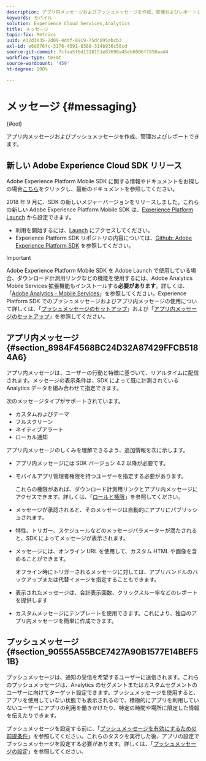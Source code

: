 ```yaml
---
description: アプリ内メッセージおよびプッシュメッセージを作成、管理およびレポートします。
keywords: モバイル
solution: Experience Cloud Services,Analytics
title: メッセージ
topic-fix: Metrics
uuid: e32d3e35-2d09-4ddf-8919-75dc895abcb3
exl-id: e6d076fc-3176-4591-8388-314b936c58cd
source-git-commit: 7cfaa5f6d1318151e87698a45eb6006f7850aad4
workflow-type: tm+mt
source-wordcount: '459'
ht-degree: 100%

---
```


# メッセージ {#messaging}

{#eol}

アプリ内メッセージおよびプッシュメッセージを作成、管理およびレポートできます。

## 新しい Adobe Experience Cloud SDK リリース

Adobe Experience Platform Mobile SDK に関する情報やドキュメントをお探しの場合[こちら](https://aep-sdks.gitbook.io/docs/)をクリックし、最新のドキュメントを参照してください。

2018 年 9 月に、SDK の新しいメジャーバージョンをリリースしました。これらの新しい Adobe Experience Platform Mobile SDK は、[Experience Platform Launch](https://www.adobe.com/jp/experience-platform/launch.html) から設定できます。

* 利用を開始するには、[Launch](https://launch.adobe.com/) にアクセスしてください。
* Experience Platform SDK リポジトリの内容については、[Github: Adobe Experience Platform SDK](https://github.com/Adobe-Marketing-Cloud/acp-sdks) を参照してください。

>[!IMPORTANT]
>
> Adobe Experience Platform Mobile SDK を Adobe Launch で使用している場合、ダウンロード計測用リンクなどの機能を使用するには、Adobe Analytics Mobile Services 拡張機能もインストールする&#x200B;**必要があります**。詳しくは、「[Adobe Analytics - Mobile Services](https://aep-sdks.gitbook.io/docs/using-mobile-extensions/adobe-analytics-mobile-services)」を参照してください。Experience Platform SDK でのプッシュメッセージおよびアプリ内メッセージの使用について詳しくは、「[プッシュメッセージのセットアップ](https://aep-sdks.gitbook.io/docs/using-mobile-extensions/adobe-analytics-mobile-services#set-up-push-messaging)」および「[アプリ内メッセージのセットアップ](https://aep-sdks.gitbook.io/docs/using-mobile-extensions/adobe-analytics-mobile-services#set-up-in-app-messaging)」を参照してください。

## アプリ内メッセージ {#section_8984F4568BC24D32A87429FFCB5184A6}

アプリ内メッセージは、ユーザーの行動と特徴に基づいて、リアルタイムに配信されます。メッセージの表示条件は、SDK によって既に計測されている Analytics データを組み合わせて指定できます。

次のメッセージタイプがサポートされています。

* カスタムおよびテーマ
* フルスクリーン
* ネイティブアラート
* ローカル通知

アプリ内メッセージのしくみを理解できるよう、追加情報を次に示します。

* アプリ内メッセージには SDK バージョン 4.2 以降が必要です。
* モバイルアプリ管理者権限を持つユーザーを指定する必要があります。

   これらの権限があれば、ダウンロード計測用リンクとアプリ内メッセージにアクセスできます。詳しくは、「[ロールと権限](/help/using/gs/c-mob-roles-and-permissions.md)」を参照してください。
* メッセージが承認されると、そのメッセージは自動的にアプリにパブリッシュされます。
* 特性、トリガー、スケジュールなどのメッセージパラメーターが満たされると、SDK によってメッセージが表示されます。
* メッセージには、オンライン URL を使用して、カスタム HTML や画像を含めることができます。

   オフライン時にトリガーされるメッセージに対しては、アプリバンドルのバックアップまたは代替イメージを指定することもできます。
* 表示されたメッセージは、合計表示回数、クリックスルー率などのレポートを提供します
* カスタムメッセージにテンプレートを使用できます。これにより、独自のアプリ内メッセージを簡単に作成できます。

## プッシュメッセージ {#section_90555A55BCE7427A90B1577E14BEF51B}

プッシュメッセージは、通知の受信を希望するユーザーに送信されます。これらのプッシュメッセージは、Analytics のセグメントまたはカスタムセグメントのユーザーに向けてターゲット設定できます。プッシュメッセージを使用すると、アプリを使用していない状態でも表示されるので、積極的にアプリを利用していないユーザーにアプリの利用を働きかけたり、特定の時間や場所に限定した情報を伝えたりできます。

プッシュメッセージを設定する前に、「[プッシュメッセージを有効にするための前提条件](/help/using/c-manage-app-settings/c-mob-confg-app/configure-push-messaging/prerequisites-push-messaging.md)」を参照してください。これらのタスクを実行した後、アプリの設定でプッシュメッセージを設定する必要があります。詳しくは、「[プッシュメッセージの設定](/help/using/c-manage-app-settings/c-mob-confg-app/configure-push-messaging/configure-push-messaging.md)」を参照してください。
